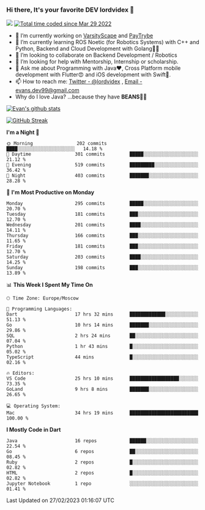 ### Hi there, It's your favorite DEV lordvidex 👋
<img src="https://komarev.com/ghpvc/?username=lordvidex&label=Views&color=blue&style=plastic" /> <a href="https://wakatime.com/@0e56db35-d16b-410a-acc0-4085055304bf"><img src="https://wakatime.com/badge/user/0e56db35-d16b-410a-acc0-4085055304bf.svg" alt="Total time coded since Mar 29 2022" /></a>

- 🔭 I’m currently working on [VarsityScape](https://varsityscape.com) and [PayTrybe](https://www.paytrybe.com)
- 🌱 I’m currently learning ROS Noetic (for Robotics Systems) with C++ and Python, Backend and Cloud Development with Golang🧙🏼
- 👯 I’m looking to collaborate on Backend Development / Robotics
- 🤔 I’m looking for help with Mentorship, Internship or scholarship.
- 💬 Ask me about Programming with Java❤️, Cross Platform mobile development with Flutter😍 and iOS development with Swift🚀.
- 📫 How to reach me: [Twitter - @lordvidex](https://twitter.com/lordvidex) , [Email - evans.dev99@gmail.com](mailto:evans.dev99@gmail.com?body=Hello%20Evans,)
- Why do I love Java? ...because they have **BEANS**🤤😋

<div>
<!-- <a href="https://github.com/lordvidex">
  <img src="https://github-readme-stats.vercel.app/api/top-langs/?username=lordvidex&theme=light" />
</a>    -->
<!-- [![Top Langs](https://github-readme-stats.vercel.app/api/top-langs/?username=lordvidex)](https://github.com/lordvidex/)  -->
<a href="https://github.com/lordvidex">
 <img src="https://github-readme-stats.vercel.app/api?username=lordvidex&show_icons=true&theme=light&line_height=27" alt="Evan's github stats"/>
</a>
</div>

[![GitHub Streak](https://github-readme-streak-stats.herokuapp.com?user=lordvidex&theme=github-dark&hide_border=true)](https://git.io/streak-stats)

<!--
  <a href="https://github.com/iampawan/FlutterExampleApps">
    <img align="center" src="https://github-readme-stats.vercel.app/api/pin/?username=iampawan&repo=FlutterExampleApps&theme=light" />

  </a>
  <a href="https://github.com/iampawan/VelocityX">
   <img align="center" src="https://github-readme-stats.vercel.app/api/pin/?username=iampawan&repo=VelocityX&theme=light" />
  </a>
-->
<!--START_SECTION:waka-->
**I'm a Night 🦉** 

```text
🌞 Morning                202 commits         ████░░░░░░░░░░░░░░░░░░░░░   14.18 % 
🌆 Daytime                301 commits         █████░░░░░░░░░░░░░░░░░░░░   21.12 % 
🌃 Evening                519 commits         █████████░░░░░░░░░░░░░░░░   36.42 % 
🌙 Night                  403 commits         ███████░░░░░░░░░░░░░░░░░░   28.28 % 
```
📅 **I'm Most Productive on Monday** 

```text
Monday                   295 commits         █████░░░░░░░░░░░░░░░░░░░░   20.70 % 
Tuesday                  181 commits         ███░░░░░░░░░░░░░░░░░░░░░░   12.70 % 
Wednesday                201 commits         ████░░░░░░░░░░░░░░░░░░░░░   14.11 % 
Thursday                 166 commits         ███░░░░░░░░░░░░░░░░░░░░░░   11.65 % 
Friday                   181 commits         ███░░░░░░░░░░░░░░░░░░░░░░   12.70 % 
Saturday                 203 commits         ████░░░░░░░░░░░░░░░░░░░░░   14.25 % 
Sunday                   198 commits         ███░░░░░░░░░░░░░░░░░░░░░░   13.89 % 
```


📊 **This Week I Spent My Time On** 

```text
🕑︎ Time Zone: Europe/Moscow

💬 Programming Languages: 
Dart                     17 hrs 32 mins      █████████████░░░░░░░░░░░░   51.13 % 
Go                       10 hrs 14 mins      ███████░░░░░░░░░░░░░░░░░░   29.86 % 
SQL                      2 hrs 24 mins       ██░░░░░░░░░░░░░░░░░░░░░░░   07.04 % 
Python                   1 hr 43 mins        █░░░░░░░░░░░░░░░░░░░░░░░░   05.02 % 
TypeScript               44 mins             █░░░░░░░░░░░░░░░░░░░░░░░░   02.16 % 

🔥 Editors: 
VS Code                  25 hrs 10 mins      ██████████████████░░░░░░░   73.35 % 
GoLand                   9 hrs 8 mins        ███████░░░░░░░░░░░░░░░░░░   26.65 % 

💻 Operating System: 
Mac                      34 hrs 19 mins      █████████████████████████   100.00 % 
```

**I Mostly Code in Dart** 

```text
Java                     16 repos            ██████░░░░░░░░░░░░░░░░░░░   22.54 % 
Go                       6 repos             ██░░░░░░░░░░░░░░░░░░░░░░░   08.45 % 
Ruby                     2 repos             █░░░░░░░░░░░░░░░░░░░░░░░░   02.82 % 
HTML                     2 repos             █░░░░░░░░░░░░░░░░░░░░░░░░   02.82 % 
Jupyter Notebook         1 repo              ░░░░░░░░░░░░░░░░░░░░░░░░░   01.41 % 
```




 Last Updated on 27/02/2023 01:16:07 UTC
<!--END_SECTION:waka-->
